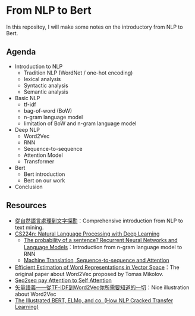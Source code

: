 # From NLP to Bert

In this repositoy, I will make some notes on the introductory from NLP to Bert.

## Agenda

- Introduction to NLP
  - Tradition NLP (WordNet / one-hot encoding)
  - lexical analysis
  - Syntactic analysis
  - Semantic analysis
- Basic NLP
  - tf-idf
  - bag-of-word (BoW)
  - n-gram language model
  - limitation of BoW and n-gram language model
- Deep NLP
  - Word2Vec
  - RNN
  - Sequence-to-sequence
  - Attention Model
  - Transformer
- Bert
  - Bert introduction
  - Bert on our work
- Conclusion


## Resources
- [從自然語言處理到文字探勘](https://www.slideshare.net/YiShinChen1/ss-104503736)：Comprehensive introduction from NLP to text mining.
- [CS224n: Natural Language Processing with Deep Learning](http://web.stanford.edu/class/cs224n/)
  - [The probability of a sentence? Recurrent Neural Networks and Language Models](http://web.stanford.edu/class/cs224n/slides/cs224n-2019-lecture06-rnnlm.pdf)：Introduction from n-gram language model to RNN
  - [Machine Translation, Sequence-to-sequence and Attention](http://web.stanford.edu/class/cs224n/slides/cs224n-2019-lecture08-nmt.pdf)
- [Efficient Estimation of Word Representations in Vector Space](https://arxiv.org/pdf/1301.3781.pdf)：The original paper about Word2Vec proposed by Tomas Mikolov. 
- [Seq2seq pay Attention to Self Attention](https://medium.com/@bgg/seq2seq-pay-attention-to-self-attention-part-1-%E4%B8%AD%E6%96%87%E7%89%88-2714bbd92727)
- [矢量語義——從TF-IDF到Word2Vec你所需要知道的一切](https://blog.csdn.net/stupid_3/article/details/83184807)：Nice illustration about Word2Vec
- [The Illustrated BERT, ELMo, and co. (How NLP Cracked Transfer Learning)](http://jalammar.github.io/illustrated-bert/)
